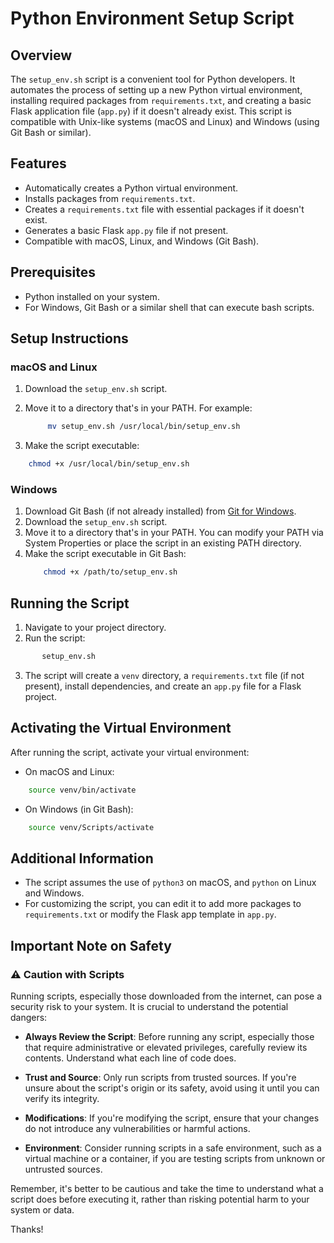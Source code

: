# Python Environment Setup Script

## Overview
The `setup_env.sh` script is a convenient tool for Python developers. It automates the process of setting up a new Python virtual environment, installing required packages from `requirements.txt`, and creating a basic Flask application file (`app.py`) if it doesn't already exist. This script is compatible with Unix-like systems (macOS and Linux) and Windows (using Git Bash or similar).

## Features
- Automatically creates a Python virtual environment.
- Installs packages from `requirements.txt`.
- Creates a `requirements.txt` file with essential packages if it doesn't exist.
- Generates a basic Flask `app.py` file if not present.
- Compatible with macOS, Linux, and Windows (Git Bash).

## Prerequisites
- Python installed on your system.
- For Windows, Git Bash or a similar shell that can execute bash scripts.

## Setup Instructions

### macOS and Linux
1. Download the `setup_env.sh` script.
2. Move it to a directory that's in your PATH. For example:
   ```bash
        mv setup_env.sh /usr/local/bin/setup_env.sh
    ```

3. Make the script executable:
```bash
    chmod +x /usr/local/bin/setup_env.sh
```

### Windows
1. Download Git Bash (if not already installed) from [Git for Windows](https://gitforwindows.org/).
2. Download the `setup_env.sh` script.
3. Move it to a directory that's in your PATH. You can modify your PATH via System Properties or place the script in an existing PATH directory.
4. Make the script executable in Git Bash:
    ```bash
        chmod +x /path/to/setup_env.sh
    ```


## Running the Script
1. Navigate to your project directory.
2. Run the script:
 ```bash
        setup_env.sh
 ```

3. The script will create a `venv` directory, a `requirements.txt` file (if not present), install dependencies, and create an `app.py` file for a Flask project.

## Activating the Virtual Environment
After running the script, activate your virtual environment:
- On macOS and Linux:
```bash
    source venv/bin/activate

```

- On Windows (in Git Bash):

```bash
    source venv/Scripts/activate

```


## Additional Information
- The script assumes the use of `python3` on macOS, and `python` on Linux and Windows.
- For customizing the script, you can edit it to add more packages to `requirements.txt` or modify the Flask app template in `app.py`.

## Important Note on Safety

### ⚠️ Caution with Scripts
Running scripts, especially those downloaded from the internet, can pose a security risk to your system. It is crucial to understand the potential dangers:

- **Always Review the Script**: Before running any script, especially those that require administrative or elevated privileges, carefully review its contents. Understand what each line of code does.

- **Trust and Source**: Only run scripts from trusted sources. If you're unsure about the script's origin or its safety, avoid using it until you can verify its integrity.

- **Modifications**: If you're modifying the script, ensure that your changes do not introduce any vulnerabilities or harmful actions.

- **Environment**: Consider running scripts in a safe environment, such as a virtual machine or a container, if you are testing scripts from unknown or untrusted sources.

Remember, it's better to be cautious and take the time to understand what a script does before executing it, rather than risking potential harm to your system or data.

Thanks!
